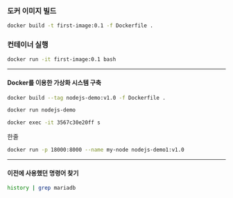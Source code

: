 ### 도커 이미지 빌드

```sh
docker build -t first-image:0.1 -f Dockerfile .
```

### 컨테이너 실행

```sh
docker run -it first-image:0.1 bash
```

------

####  Docker를 이용한 가상화 시스템 구축

```sh
docker build --tag nodejs-demo:v1.0 -f Dockerfile .
```

 ```sh
docker run nodejs-demo 
 ```

```sh
docker exec -it 3567c30e20ff s
```

한줄

```sh
docker run -p 18000:8000 --name my-node nodejs-demo1:v1.0
```

------

#### 이전에 사용했던 명령어 찾기

```sh
history | grep mariadb
```

